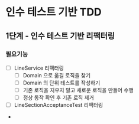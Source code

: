 # 인수 테스트 기반 TDD

## 1단계 - 인수 테스트 기반 리팩터링
### 필요기능
- [ ] LineService 리팩터링
  - [ ] Domain 으로 옮길 로직을 찾기
  - [ ] Domain 의 단위 테스트를 작성하기
  - [ ] 기존 로직을 지우지 말고 새로운 로직을 만들어 수행
  - [ ] 정상 동작 확인 후 기존 로직 제거
- [ ] LineSectionAcceptanceTest 리팩터링
- 
